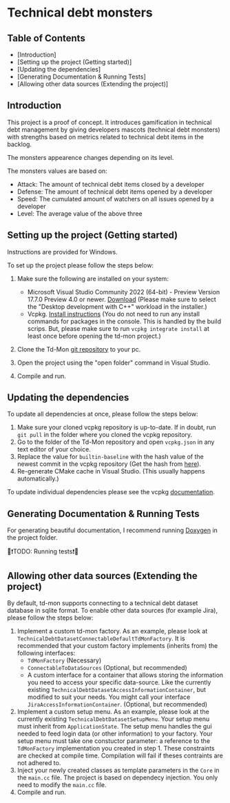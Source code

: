 ﻿# Technical debt monsters

## Table of Contents
- [Introduction]
- [Setting up the project (Getting started)]
- [Updating the dependencies]
- [Generating Documentation & Running Tests]
- [Allowing other data sources (Extending the project)]

## Introduction

This project is a proof of concept.
It introduces gamification in technical debt management by giving developers mascots
(technical debt monsters) with strengths based on metrics related to technical debt items
in the backlog.

The monsters appearence changes depending on its level.

The monsters values are based on:
- Attack: The amount of technical debt items closed by a developer
- Defense: The amount of technical debt items opened by a developer
- Speed: The cumulated amount of watchers on all issues opened by a developer
- Level: The average value of the above three

## Setting up the project (Getting started)

Instructions are provided for Windows.

To set up the project please follow the steps below:
1. Make sure the following are installed on your system:
	- Microsoft Visual Studio Community 2022 (64-bit) - Preview
Version 17.7.0 Preview 4.0 or newer. [Download](https://visualstudio.microsoft.com/de/vs/) (Please make sure to select the "Desktop development with C++" workload in the installer.)
	- Vcpkg. [Install instructions](https://vcpkg.io/en/getting-started.html) (You do not need to run any install commands for packages in the console. This is handled by the build scrips. But, please make sure to run `vcpkg integrate install` at least once before opening the td-mon project.)

2. Clone the Td-Mon [git repository](https://github.com/Maxomann/TDMon) to your pc.

3. Open the project using the "open folder" command in Visual Studio.

4. Compile and run.

## Updating the dependencies

To update all dependencies at once, please follow the steps below:

1. Make sure your cloned vcpkg repository is up-to-date. If in doubt, run `git pull` in the folder where you cloned the vcpkg repository.
2. Go to the folder of the Td-Mon repository and open `vcpkg.json` in any text editor of your choice.
3. Replace the value for `builtin-baseline` with the hash value of the newest commit in the vcpkg repository (Get the hash from [here](https://github.com/microsoft/vcpkg/commits/master)).
4. Re-generate CMake cache in Visual Studio. (This usually happens automatically.)

To update individual dependencies please see the vcpkg [documentation](https://learn.microsoft.com/en-us/vcpkg/users/versioning.concepts).

## Generating Documentation & Running Tests

For generating beautiful documentation, I recommend running [Doxygen](https://www.doxygen.nl/index.html) in the project folder.

🔴❗TODO: Running tests❗🔴

## Allowing other data sources (Extending the project)

By default, td-mon supports connecting to a technical debt dataset database in sqlite format.
To enable other data sources (for example Jira), please follow the steps below:

1. Implement a custom td-mon factory. As an example, please look at `TechnicalDebtDatasetConnectableDefaultTdMonFactory`. It is recommended that your custom factory implements (inherits from) the following interfaces:
	- `TdMonFactory` (Necessary)
	- `ConnectableToDataSources` (Optional, but recommended)
	- A custom interface for a container that allows storing the information you need to access your specific data-source. Like the currently existing `TechnicalDebtDatasetAccessInformationContainer`, but modified to suit your needs. You might call your interface `JiraAccessInformationContainer`. (Optional, but recommended)
2. Implement a custom setup menu. As an example, please look at the currently existing `TechnicalDebtDatasetSetupMenu`. Your setup menu must inherit from `ApplicationState`. The setup menu handles the gui needed to feed login data (or other information) to your factory. Your setup menu must take one constuctor parameter: a reference to the `TdMonFactory` implementation you created in step 1. These constraints are checked at compile time. Compilation will fail if theses contraints are not adhered to.
3. Inject your newly created classes as template parameters in the `Core` in the `main.cc` file. The project is based on dependecy injection. You only need to modify the `main.cc` file.
4. Compile and run.
